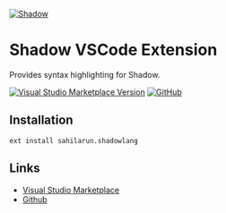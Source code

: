 [![Shadow](https://github.com/midnightravena/Shadow/blob/main/assets/shadowdart.jpeg?raw=true)](https://midnightravena.vercel.app)

# Shadow VSCode Extension

Provides syntax highlighting for Shadow.

[![Visual Studio Marketplace Version](https://img.shields.io/visual-studio-marketplace/v/sahilarun.shadowlang)](https://marketplace.visualstudio.com/items?itemName=sahilarun.shadowlang)
[![GitHub](https://img.shields.io/github/license/midnightravena/shadow-vscode-extension)](https://github.com/midnightravena/shadow-vscode-extension)

## Installation

```
ext install sahilarun.shadowlang
```

## Links

-   [Visual Studio Marketplace](https://marketplace.visualstudio.com/items?itemName=sahilarun.shadowlang)
-   [Github](https://github.com/midnightravena/shadow-vscode-extension)
